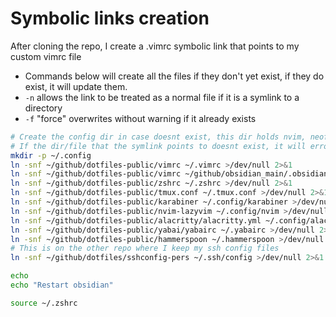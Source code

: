 # Symbolic links creation

After cloning the repo, I create a .vimrc symbolic link that points to my custom vimrc file

- Commands below will create all the files if they don't yet exist, if they do exist, it will update them.
- `-n` allows the link to be treated as a normal file if it is a symlink to a directory
- `-f` "force" overwrites without warning if it already exists

```bash
# Create the config dir in case doesnt exist, this dir holds nvim, neofetch, alacritty configs
# If the dir/file that the symlink points to doesnt exist, it will error out, so I direct them to dev null
mkdir -p ~/.config
ln -snf ~/github/dotfiles-public/vimrc ~/.vimrc >/dev/null 2>&1
ln -snf ~/github/dotfiles-public/vimrc ~/github/obsidian_main/.obsidian.vimrc >/dev/null 2>&1
ln -snf ~/github/dotfiles-public/zshrc ~/.zshrc >/dev/null 2>&1
ln -snf ~/github/dotfiles-public/tmux.conf ~/.tmux.conf >/dev/null 2>&1
ln -snf ~/github/dotfiles-public/karabiner ~/.config/karabiner >/dev/null 2>&1
ln -snf ~/github/dotfiles-public/nvim-lazyvim ~/.config/nvim >/dev/null 2>&1
ln -snf ~/github/dotfiles-public/alacritty/alacritty.yml ~/.config/alacritty/alacritty.yml >/dev/null 2>&1
ln -snf ~/github/dotfiles-public/yabai/yabairc ~/.yabairc >/dev/null 2>&1
ln -snf ~/github/dotfiles-public/hammerspoon ~/.hammerspoon >/dev/null 2>&1
# This is on the other repo where I keep my ssh config files
ln -snf ~/github/dotfiles/sshconfig-pers ~/.ssh/config >/dev/null 2>&1

echo
echo "Restart obsidian"

source ~/.zshrc
```
